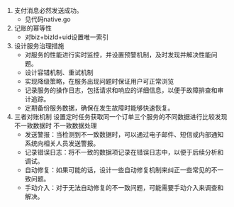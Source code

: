 1. 支付消息必然发送成功。
   - 见代码native.go
2. 记账的幂等性
   - 对biz+bizId+uid设置唯一索引
3. 设计服务治理措施
   - 对服务的性能进行实时监控，并设置预警机制，及时发现并解决性能问题。
   - 设计容错机制、重试机制
   - 实现降级策略，在服务出现问题时保证用户可正常浏览
   - 记录服务的操作日志，包括请求和响应的详细信息，以便于故障排查和审计追踪。
   - 定期备份服务数据，确保在发生故障时能够快速恢复。
4. 三者对账机制
    设置定时任务获取同一个订单三个服务的不同数据进行比较发现不一致数据时
   不一致数据处理
   - 发送警报：当检测到不一致数据时，可以通过电子邮件、短信或内部通知系统向相关人员发送警报。
   - 记录错误日志：将不一致的数据项记录在错误日志中，以便于后续分析和调试。
   - 自动修复：如果可能的话，设计一些自动修复机制来纠正一些常见的不一致问题。
   - 手动介入：对于无法自动修复的不一致问题，可能需要手动介入来调查和解决。

